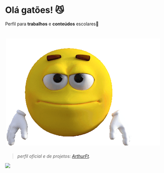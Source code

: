 # Olá gatões! 😼
Perfil para **trabalhos** e **conteúdos** escolares🏫  
<h1 align="center">
    <img src="wave-joe.gif">
</h1>

> <i>perfil oficial e de projetos: <a href="https://github.com/ArthurFt">ArthurFt</a>.</i>

![](https://komarev.com/ghpvc/?username=blondescola&color=006bed)

